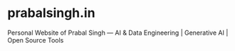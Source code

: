 # prabalsingh.in
Personal Website of Prabal Singh — AI &amp; Data Engineering | Generative AI | Open Source Tools
